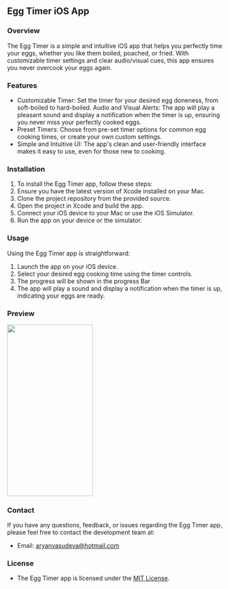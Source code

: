 ## Egg Timer iOS App

### Overview
The Egg Timer is a simple and intuitive iOS app that helps you perfectly time your eggs, whether you like them boiled, poached, or fried. With customizable timer settings and clear audio/visual cues, this app ensures you never overcook your eggs again.

### Features

- Customizable Timer: Set the timer for your desired egg doneness, from soft-boiled to hard-boiled.
Audio and Visual Alerts: The app will play a pleasant sound and display a notification when the timer is up, ensuring you never miss your perfectly cooked eggs.
- Preset Timers: Choose from pre-set timer options for common egg cooking times, or create your own custom settings.
- Simple and Intuitive UI: The app's clean and user-friendly interface makes it easy to use, even for those new to cooking.

### Installation
1. To install the Egg Timer app, follow these steps:
2. Ensure you have the latest version of Xcode installed on your Mac.
3. Clone the project repository from the provided source.
4. Open the project in Xcode and build the app.
5. Connect your iOS device to your Mac or use the iOS Simulator.
6. Run the app on your device or the simulator.

### Usage
Using the Egg Timer app is straightforward:

1. Launch the app on your iOS device.
2. Select your desired egg cooking time using the timer controls.
3. The progress will be shown in the progress Bar
4. The app will play a sound and display a notification when the timer is up, indicating your eggs are ready.

### Preview
<img src="" width="200" height="400" />

### Contact
If you have any questions, feedback, or issues regarding the Egg Timer app, please feel free to contact the development team at:
- Email: aryanvasudeva@hotmail.com

### License
- The Egg Timer app is licensed under the [MIT License](LICENSE).
